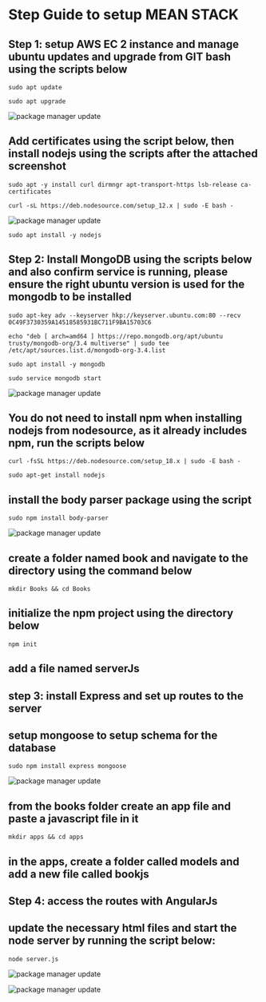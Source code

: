 # Step Guide  to setup MEAN STACK

## Step 1: setup AWS EC 2 instance and manage ubuntu updates and upgrade from GIT bash using the scripts below

`sudo apt update`

`sudo apt upgrade`

![package manager update](./Image4/NodeJs.PNG)

## Add certificates using the script below, then install nodejs using the scripts after the attached screenshot

`sudo apt -y install curl dirmngr apt-transport-https lsb-release ca-certificates`

`curl -sL https://deb.nodesource.com/setup_12.x | sudo -E bash -`

![package manager update](./Image4/certificate.PNG)

`sudo apt install -y nodejs`

## Step 2: Install MongoDB using the scripts below and also confirm service is running, please ensure the right ubuntu version is used for the mongodb to be installed

`sudo apt-key adv --keyserver hkp://keyserver.ubuntu.com:80 --recv 0C49F3730359A14518585931BC711F9BA15703C6`

`echo "deb [ arch=amd64 ] https://repo.mongodb.org/apt/ubuntu trusty/mongodb-org/3.4 multiverse" | sudo tee /etc/apt/sources.list.d/mongodb-org-3.4.list`

`sudo apt install -y mongodb`

`sudo service mongodb start`




![package manager update](./Image4/mongoStatus.PNG)

## You do not need to install npm when installing nodejs from nodesource, as it already includes npm, run the scripts below

`curl -fsSL https://deb.nodesource.com/setup_18.x | sudo -E bash -`

`sudo apt-get install nodejs`

## install the body parser package using the script

`sudo npm install body-parser`

![package manager update](./Image4/bodyparser.PNG)

## create a folder named book and navigate to the directory using the command below

`mkdir Books && cd Books`

## initialize the npm project using the directory below

`npm init`

## add a file named serverJs

## step 3: install Express and set up routes to the server

## setup mongoose to setup schema for the database

`sudo npm install express mongoose`

![package manager update](./Image4/mongoose.PNG)

## from the books folder create an app file and paste a javascript file in it

`mkdir apps && cd apps`

## in the apps, create a folder called models and add a new file called bookjs

## Step 4: access the routes with AngularJs

## update the necessary html files and start the node server by running the script below:

`node server.js`


![package manager update](./Image4/runningServer.PNG)

![package manager update](./Image4/webApp.PNG)















